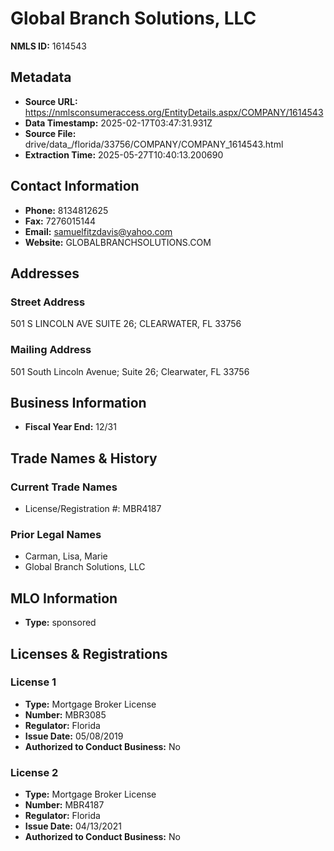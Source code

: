 # Global Branch Solutions, LLC

**NMLS ID:** 1614543

## Metadata
- **Source URL:** https://nmlsconsumeraccess.org/EntityDetails.aspx/COMPANY/1614543
- **Data Timestamp:** 2025-02-17T03:47:31.931Z
- **Source File:** drive/data_/florida/33756/COMPANY/COMPANY_1614543.html
- **Extraction Time:** 2025-05-27T10:40:13.200690

## Contact Information
- **Phone:** 8134812625
- **Fax:** 7276015144
- **Email:** samuelfitzdavis@yahoo.com
- **Website:** GLOBALBRANCHSOLUTIONS.COM

## Addresses
### Street Address
501 S LINCOLN AVE SUITE 26; CLEARWATER, FL 33756

### Mailing Address
501 South Lincoln Avenue; Suite 26; Clearwater, FL 33756

## Business Information
- **Fiscal Year End:** 12/31

## Trade Names & History
### Current Trade Names
- License/Registration #: MBR4187

### Prior Legal Names
- Carman, Lisa, Marie
- Global Branch Solutions, LLC

## MLO Information
- **Type:** sponsored

## Licenses & Registrations

### License 1
- **Type:** Mortgage Broker License
- **Number:** MBR3085
- **Regulator:** Florida
- **Issue Date:** 05/08/2019
- **Authorized to Conduct Business:** No

### License 2
- **Type:** Mortgage Broker License
- **Number:** MBR4187
- **Regulator:** Florida
- **Issue Date:** 04/13/2021
- **Authorized to Conduct Business:** No
